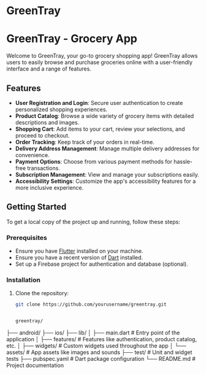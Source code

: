# GreenTray
# GreenTray - Grocery App

Welcome to GreenTray, your go-to grocery shopping app! GreenTray allows users to easily browse and purchase groceries online with a user-friendly interface and a range of features.

## Features

- **User Registration and Login**: Secure user authentication to create personalized shopping experiences.
- **Product Catalog**: Browse a wide variety of grocery items with detailed descriptions and images.
- **Shopping Cart**: Add items to your cart, review your selections, and proceed to checkout.
- **Order Tracking**: Keep track of your orders in real-time.
- **Delivery Address Management**: Manage multiple delivery addresses for convenience.
- **Payment Options**: Choose from various payment methods for hassle-free transactions.
- **Subscription Management**: View and manage your subscriptions easily.
- **Accessibility Settings**: Customize the app's accessibility features for a more inclusive experience.

## Getting Started

To get a local copy of the project up and running, follow these steps:

### Prerequisites

- Ensure you have [Flutter](https://flutter.dev/docs/get-started/install) installed on your machine.
- Ensure you have a recent version of [Dart](https://dart.dev/get-dart) installed.
- Set up a Firebase project for authentication and database (optional).

### Installation

1. Clone the repository:
   ```bash
   git clone https://github.com/yourusername/greentray.git


   greentray/
├── android/
├── ios/
├── lib/
│   ├── main.dart         # Entry point of the application
│   ├── features/         # Features like authentication, product catalog, etc.
│   ├── widgets/          # Custom widgets used throughout the app
│   └── assets/           # App assets like images and sounds
├── test/                 # Unit and widget tests
├── pubspec.yaml          # Dart package configuration
└── README.md             # Project documentation


